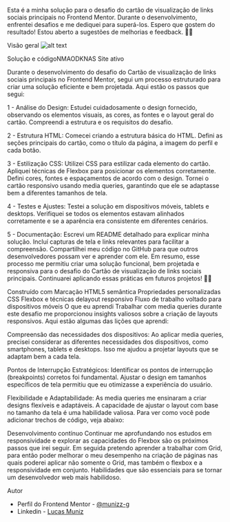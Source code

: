 Esta é a minha solução para o desafio do cartão de visualização de links sociais principais no Frontend Mentor. Durante o desenvolvimento, enfrentei desafios e me dediquei para superá-los. Espero que gostem do resultado! Estou aberto a sugestões de melhorias e feedback. 🚀🌟

Visão geral
![alt text](image.png)

Solução e códigoNMAODKNAS
Site ativo

Durante o desenvolvimento do desafio do Cartão de visualização de links sociais principais no Frontend Mentor, segui um processo estruturado para criar uma solução eficiente e bem projetada. Aqui estão os passos que segui:

1 - Análise do Design:
Estudei cuidadosamente o design fornecido, observando os elementos visuais, as cores, as fontes e o layout geral do cartão.
Compreendi a estrutura e os requisitos do desafio.

2 - Estrutura HTML:
Comecei criando a estrutura básica do HTML.
Defini as seções principais do cartão, como o título da página, a imagem do perfil e cada botão.

3 - Estilização CSS:
Utilizei CSS para estilizar cada elemento do cartão.
Apliquei técnicas de Flexbox para posicionar os elementos corretamente.
Defini cores, fontes e espaçamentos de acordo com o design.
Tornei o cartão responsivo usando media queries, garantindo que ele se adaptasse bem a diferentes tamanhos de tela.

4 - Testes e Ajustes:
Testei a solução em dispositivos móveis, tablets e desktops.
Verifiquei se todos os elementos estavam alinhados corretamente e se a aparência era consistente em diferentes cenários.

5 - Documentação:
Escrevi um README detalhado para explicar minha solução.
Incluí capturas de tela e links relevantes para facilitar a compreensão.
Compartilhei meu código no GitHub para que outros desenvolvedores possam ver e aprender com ele.
Em resumo, esse processo me permitiu criar uma solução funcional, bem projetada e responsiva para o desafio do Cartão de visualização de links sociais principais. Continuarei aplicando essas práticas em futuros projetos! 🚀🌟

Construído com
Marcação HTML5 semântica
Propriedades personalizadas CSS
Flexbox e técnicas delayout responsivo
Fluxo de trabalho voltado para dispositivos móveis
O que eu aprendi
Trabalhar com media queries durante este desafio me proporcionou insights valiosos sobre a criação de layouts responsivos. Aqui estão algumas das lições que aprendi:

Compreensão das necessidades dos dispositivos: Ao aplicar media queries, precisei considerar as diferentes necessidades dos dispositivos, como smartphones, tablets e desktops. Isso me ajudou a projetar layouts que se adaptam bem a cada tela.

Pontos de Interrupção Estratégicos: Identificar os pontos de interrupção (breakpoints) corretos foi fundamental. Ajustar o design em tamanhos específicos de tela permitiu que eu otimizasse a experiência do usuário.

Flexibilidade e Adaptabilidade: As media queries me ensinaram a criar designs flexíveis e adaptáveis. A capacidade de ajustar o layout com base no tamanho da tela é uma habilidade valiosa. Para ver como você pode adicionar trechos de código, veja abaixo:

Desenvolvimento contínuo
Continuar me aprofundando nos estudos em responsividade e explorar as capacidades do Flexbox são os próximos passos que irei seguir. Em seguida pretendo aprender a trabalhar com Grid, para então poder melhorar o meu desempenho na criação de páginas nas quais poderei aplicar não somente o Grid, mas também o flexbox e a responsividade em conjunto. Habilidades que são essenciais para se tornar um desenvolvedor web mais habilidoso.

Autor
- Perfil do Frontend Mentor - [@munizz-g](https://www.frontendmentor.io/profile/munizz-g)
- Linkedin - [Lucas Muniz](https://www.linkedin.com/in/lucas-muniz-gomes-36bba0298/)

